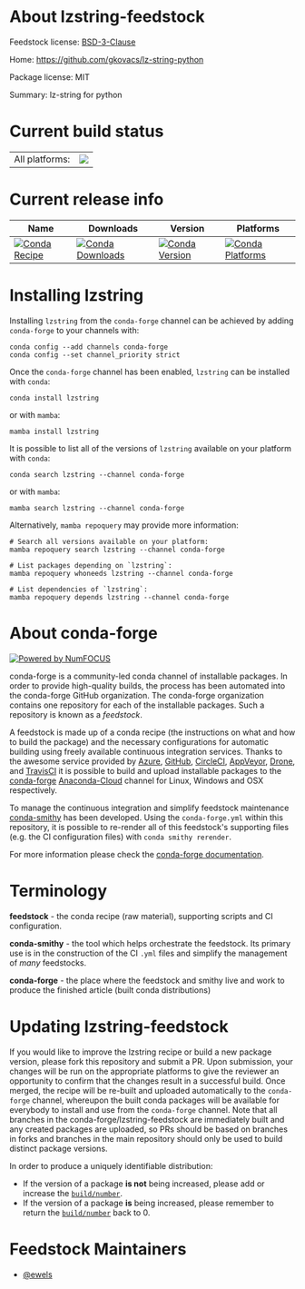 About lzstring-feedstock
========================

Feedstock license: [BSD-3-Clause](https://github.com/conda-forge/lzstring-feedstock/blob/main/LICENSE.txt)

Home: https://github.com/gkovacs/lz-string-python

Package license: MIT

Summary: lz-string for python

Current build status
====================


<table><tr><td>All platforms:</td>
    <td>
      <a href="https://dev.azure.com/conda-forge/feedstock-builds/_build/latest?definitionId=608&branchName=main">
        <img src="https://dev.azure.com/conda-forge/feedstock-builds/_apis/build/status/lzstring-feedstock?branchName=main">
      </a>
    </td>
  </tr>
</table>

Current release info
====================

| Name | Downloads | Version | Platforms |
| --- | --- | --- | --- |
| [![Conda Recipe](https://img.shields.io/badge/recipe-lzstring-green.svg)](https://anaconda.org/conda-forge/lzstring) | [![Conda Downloads](https://img.shields.io/conda/dn/conda-forge/lzstring.svg)](https://anaconda.org/conda-forge/lzstring) | [![Conda Version](https://img.shields.io/conda/vn/conda-forge/lzstring.svg)](https://anaconda.org/conda-forge/lzstring) | [![Conda Platforms](https://img.shields.io/conda/pn/conda-forge/lzstring.svg)](https://anaconda.org/conda-forge/lzstring) |

Installing lzstring
===================

Installing `lzstring` from the `conda-forge` channel can be achieved by adding `conda-forge` to your channels with:

```
conda config --add channels conda-forge
conda config --set channel_priority strict
```

Once the `conda-forge` channel has been enabled, `lzstring` can be installed with `conda`:

```
conda install lzstring
```

or with `mamba`:

```
mamba install lzstring
```

It is possible to list all of the versions of `lzstring` available on your platform with `conda`:

```
conda search lzstring --channel conda-forge
```

or with `mamba`:

```
mamba search lzstring --channel conda-forge
```

Alternatively, `mamba repoquery` may provide more information:

```
# Search all versions available on your platform:
mamba repoquery search lzstring --channel conda-forge

# List packages depending on `lzstring`:
mamba repoquery whoneeds lzstring --channel conda-forge

# List dependencies of `lzstring`:
mamba repoquery depends lzstring --channel conda-forge
```


About conda-forge
=================

[![Powered by
NumFOCUS](https://img.shields.io/badge/powered%20by-NumFOCUS-orange.svg?style=flat&colorA=E1523D&colorB=007D8A)](https://numfocus.org)

conda-forge is a community-led conda channel of installable packages.
In order to provide high-quality builds, the process has been automated into the
conda-forge GitHub organization. The conda-forge organization contains one repository
for each of the installable packages. Such a repository is known as a *feedstock*.

A feedstock is made up of a conda recipe (the instructions on what and how to build
the package) and the necessary configurations for automatic building using freely
available continuous integration services. Thanks to the awesome service provided by
[Azure](https://azure.microsoft.com/en-us/services/devops/), [GitHub](https://github.com/),
[CircleCI](https://circleci.com/), [AppVeyor](https://www.appveyor.com/),
[Drone](https://cloud.drone.io/welcome), and [TravisCI](https://travis-ci.com/)
it is possible to build and upload installable packages to the
[conda-forge](https://anaconda.org/conda-forge) [Anaconda-Cloud](https://anaconda.org/)
channel for Linux, Windows and OSX respectively.

To manage the continuous integration and simplify feedstock maintenance
[conda-smithy](https://github.com/conda-forge/conda-smithy) has been developed.
Using the ``conda-forge.yml`` within this repository, it is possible to re-render all of
this feedstock's supporting files (e.g. the CI configuration files) with ``conda smithy rerender``.

For more information please check the [conda-forge documentation](https://conda-forge.org/docs/).

Terminology
===========

**feedstock** - the conda recipe (raw material), supporting scripts and CI configuration.

**conda-smithy** - the tool which helps orchestrate the feedstock.
                   Its primary use is in the construction of the CI ``.yml`` files
                   and simplify the management of *many* feedstocks.

**conda-forge** - the place where the feedstock and smithy live and work to
                  produce the finished article (built conda distributions)


Updating lzstring-feedstock
===========================

If you would like to improve the lzstring recipe or build a new
package version, please fork this repository and submit a PR. Upon submission,
your changes will be run on the appropriate platforms to give the reviewer an
opportunity to confirm that the changes result in a successful build. Once
merged, the recipe will be re-built and uploaded automatically to the
`conda-forge` channel, whereupon the built conda packages will be available for
everybody to install and use from the `conda-forge` channel.
Note that all branches in the conda-forge/lzstring-feedstock are
immediately built and any created packages are uploaded, so PRs should be based
on branches in forks and branches in the main repository should only be used to
build distinct package versions.

In order to produce a uniquely identifiable distribution:
 * If the version of a package **is not** being increased, please add or increase
   the [``build/number``](https://docs.conda.io/projects/conda-build/en/latest/resources/define-metadata.html#build-number-and-string).
 * If the version of a package **is** being increased, please remember to return
   the [``build/number``](https://docs.conda.io/projects/conda-build/en/latest/resources/define-metadata.html#build-number-and-string)
   back to 0.

Feedstock Maintainers
=====================

* [@ewels](https://github.com/ewels/)

